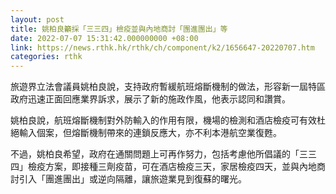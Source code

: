 ```yaml
---
layout: post
title: 姚柏良籲採「三三四」檢疫並與內地商討「團進團出」等
date: 2022-07-07 15:31:42.000000000 +08:00
link: https://news.rthk.hk/rthk/ch/component/k2/1656647-20220707.htm
categories: rthk
---
```


旅遊界立法會議員姚柏良說，支持政府暫緩航班熔斷機制的做法，形容新一屆特區政府迅速正面回應業界訴求，展示了新的施政作風，他表示認同和讚賞。

姚柏良說，航班熔斷機制對外防輸入的作用有限，機場的檢測和酒店檢疫可有效杜絕輸入個案，但熔斷機制帶來的連鎖反應大，亦不利本港航空業復甦。

不過，姚柏良希望，政府在通關問題上可再作努力，包括考慮他所倡議的「三三四」檢疫方案，即接種三劑疫苗，可在酒店檢疫三天，家居檢疫四天，並與內地商討引入「團進團出」或逆向隔離，讓旅遊業見到復蘇的曙光。
